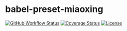 # babel-preset-miaoxing

[![GitHub Workflow Status](https://img.shields.io/github/actions/workflow/status/miaoxing/babel-preset-miaoxing/build.yml?style=flat-square)](https://github.com/miaoxing/babel-preset-miaoxing/actions)
[![Coverage Status](https://img.shields.io/coveralls/miaoxing/babel-preset-miaoxing.svg?style=flat-square)](https://coveralls.io/r/miaoxing/babel-preset-miaoxing)
[![License](http://img.shields.io/badge/license-MIT-brightgreen.svg?style=flat-square)](http://www.opensource.org/licenses/MIT)
